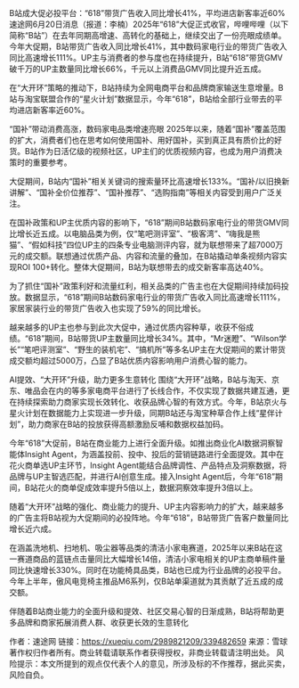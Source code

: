 B站成大促必投平台：“618”带货广告收入同比增长41%，平均进店新客率近60%
速途网6月20日消息（报道：李楠）2025年“618”大促正式收官，哔哩哔哩（以下简称“B站”）在去年同期高增速、高转化的基础上，继续交出了一份亮眼成绩单。今年大促期，B站带货广告收入同比增长41%，其中数码家电行业的带货广告收入同比高速增长111%。UP主与消费者的参与度也在持续提升，B站“618”带货GMV破千万的UP主数量同比增长66%，千元以上消费品GMV同比提升近五成。

在“大开环”策略的推动下，B站持续为全网电商平台和品牌商家输送生意增量。B站与淘宝联盟合作的“星火计划”数据显示，今年“618”，B站给全部行业带去的平均进店新客率近60%。

“国补”带动消费高涨，数码家电品类增速亮眼
2025年以来，随着“国补”覆盖范围的扩大，消费者们也在思考如何使用国补、用好国补，买到真正具有质价比的好货。B站作为日活亿级的视频社区，UP主们的优质视频内容，也成为用户消费决策时的重要参考。

大促期间，B站内“国补”相关关键词的搜索量环比高速增长133%。“国补/以旧换新讲解”、“国补全价位推荐”、“国补推荐”、“选购指南”等相关内容受到用户广泛关注。

在国补政策和UP主优质内容的影响下，“618”期间B站数码家电行业的带货GMV同比增长近五成。以电脑品类为例，仅“笔吧测评室”、“极客湾”、“嗨我是熊猫”、“假如科技”四位UP主的四条专业电脑测评内容，就为联想带来了超7000万元的成交额。联想通过优质产品、内容和流量的叠加，在B站撬动单条视频内容实现ROI 100+转化。整体大促期间，B站为联想带去的成交新客率高达40%。



为了抓住“国补”政策利好和流量红利，相关品类的广告主也在大促期间持续加码投放。数据显示，“618”期间B站数码家电行业的带货广告收入同比高速增长111%，家居家装行业的带货广告收入也实现了59%的同比增长。

越来越多的UP主也参与到此次大促中，通过优质内容种草，收获不俗成绩。“618”期间，B站带货UP主数量同比增长34%。其中，“Mr迷瞪”、“Wilson学长”“笔吧评测室”、“野生的装机宅”、“搞机所”等多名UP主在大促期间的累计带货成交额均超过5000万，凸显了B站优质内容影响用户消费心智的能力。

AI提效、“大开环”升级，助力更多生意转化
围绕“大开环”战略，B站与淘天、京东、唯品会在内的等多家电商平台进行了长线合作，不仅实现了数据共建互通，更在持续探索助力商家实现长效转化、收获品牌心智的有效方式。今年，B站京火与星火计划在数据能力上实现进一步升级，同期B站还与淘宝种草合作上线“星伴计划”，助力商家在B站的投放获得高额激励反哺和数据权益加码。

今年“618”大促前，B站在商业能力上进行全面升级。如推出商业化AI数据洞察智能体Insight Agent，为涵盖投前、投中、投后的营销链路进行全面提效。其中在花火商单选UP主环节，Insight Agent能结合品牌调性、产品特点及洞察数据，将品牌与UP主智选匹配，并进行AI创意生成。接入Insight Agent后，今年“618”期间，B站花火的商单促成效率提升5倍以上，数据洞察效率提升3倍以上。



随着“大开环”战略的强化、商业能力的提升、UP主内容影响力的扩大，越来越多的广告主将B站视为大促期间的必投阵地。今年“618”，B站带货广告客户数量同比增长近六成。

在涵盖洗地机、扫地机、吸尘器等品类的清洁小家电赛道，2025年以来B站在这一赛道商品的蓝链点击量同比大幅增长14倍，清洁小家电相关的UP主商单稿件量同比快速增长330%。同时在功能椅具品类，B站也已成为行业品牌的必投平台。今年上半年，傲风电竞椅主推品M6系列，仅B站单渠道就为其贡献了近五成的成交额。

伴随着B站商业能力的全面升级和提效、社区交易心智的日渐成熟，B站将帮助更多品牌和商家拓展消费人群、收获更长效的生意转化



作者：速途网
链接：https://xueqiu.com/2989821209/339482659
来源：雪球
著作权归作者所有。商业转载请联系作者获得授权，非商业转载请注明出处。
风险提示：本文所提到的观点仅代表个人的意见，所涉及标的不作推荐，据此买卖，风险自负。